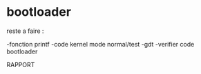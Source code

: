 # bootloader

reste a faire :

-fonction printf
-code kernel mode normal/test
-gdt
-verifier code bootloader

RAPPORT